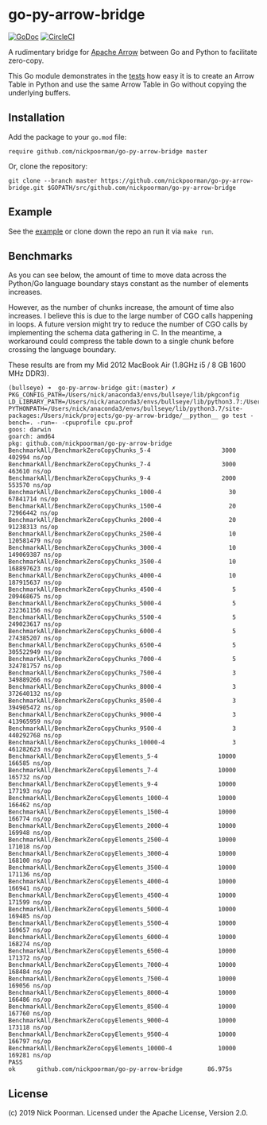 # go-py-arrow-bridge

[![GoDoc](https://godoc.org/github.com/nickpoorman/go-py-arrow-bridge?status.svg)](https://godoc.org/github.com/nickpoorman/go-py-arrow-bridge)
[![CircleCI](https://circleci.com/gh/nickpoorman/go-py-arrow-bridge.svg?style=svg)](https://circleci.com/gh/nickpoorman/go-py-arrow-bridge)

A rudimentary bridge for [Apache Arrow](https://github.com/apache/arrow) between Go and Python to facilitate zero-copy.

This Go module demonstrates in the [tests](table_test.go) how easy it is to create an Arrow Table in Python and use the same Arrow Table in Go without copying the underlying buffers.

<!-- ----------------------------------------------------------------------------------------------- -->

## Installation

Add the package to your `go.mod` file:

    require github.com/nickpoorman/go-py-arrow-bridge master

Or, clone the repository:

    git clone --branch master https://github.com/nickpoorman/go-py-arrow-bridge.git $GOPATH/src/github.com/nickpoorman/go-py-arrow-bridge

<!-- ----------------------------------------------------------------------------------------------- -->

## Example

See the [example](cmd/example/example.go) or clone down the repo an run it via `make run`.

## Benchmarks

As you can see below, the amount of time to move data across the Python/Go language boundary stays constant as the number of elements increases.

However, as the number of chunks increase, the amount of time also increases. I believe this is due to the large number of CGO calls happening in loops. A future version might try to reduce the number of CGO calls by implementing the schema data gathering in C. In the meantime, a workaround could compress the table down to a single chunk before crossing the language boundary.

These results are from my Mid 2012 MacBook Air (1.8GHz i5 / 8 GB 1600 MHz DDR3).

```
(bullseye) ➜  go-py-arrow-bridge git:(master) ✗ PKG_CONFIG_PATH=/Users/nick/anaconda3/envs/bullseye/lib/pkgconfig LD_LIBRARY_PATH=/Users/nick/anaconda3/envs/bullseye/lib/python3.7:/Users/nick/anaconda3/envs/bullseye/lib PYTHONPATH=/Users/nick/anaconda3/envs/bullseye/lib/python3.7/site-packages:/Users/nick/projects/go-py-arrow-bridge/__python__ go test -bench=. -run=- -cpuprofile cpu.prof
goos: darwin
goarch: amd64
pkg: github.com/nickpoorman/go-py-arrow-bridge
BenchmarkAll/BenchmarkZeroCopyChunks_5-4                    3000            402994 ns/op
BenchmarkAll/BenchmarkZeroCopyChunks_7-4                    3000            463610 ns/op
BenchmarkAll/BenchmarkZeroCopyChunks_9-4                    2000            553570 ns/op
BenchmarkAll/BenchmarkZeroCopyChunks_1000-4                   30          67841714 ns/op
BenchmarkAll/BenchmarkZeroCopyChunks_1500-4                   20          72966442 ns/op
BenchmarkAll/BenchmarkZeroCopyChunks_2000-4                   20          91238313 ns/op
BenchmarkAll/BenchmarkZeroCopyChunks_2500-4                   10         120581479 ns/op
BenchmarkAll/BenchmarkZeroCopyChunks_3000-4                   10         149069387 ns/op
BenchmarkAll/BenchmarkZeroCopyChunks_3500-4                   10         168897623 ns/op
BenchmarkAll/BenchmarkZeroCopyChunks_4000-4                   10         187915637 ns/op
BenchmarkAll/BenchmarkZeroCopyChunks_4500-4                    5         209468675 ns/op
BenchmarkAll/BenchmarkZeroCopyChunks_5000-4                    5         232361156 ns/op
BenchmarkAll/BenchmarkZeroCopyChunks_5500-4                    5         249023617 ns/op
BenchmarkAll/BenchmarkZeroCopyChunks_6000-4                    5         274385207 ns/op
BenchmarkAll/BenchmarkZeroCopyChunks_6500-4                    5         305522949 ns/op
BenchmarkAll/BenchmarkZeroCopyChunks_7000-4                    5         324781757 ns/op
BenchmarkAll/BenchmarkZeroCopyChunks_7500-4                    3         349889266 ns/op
BenchmarkAll/BenchmarkZeroCopyChunks_8000-4                    3         372640132 ns/op
BenchmarkAll/BenchmarkZeroCopyChunks_8500-4                    3         394905472 ns/op
BenchmarkAll/BenchmarkZeroCopyChunks_9000-4                    3         413965959 ns/op
BenchmarkAll/BenchmarkZeroCopyChunks_9500-4                    3         440292768 ns/op
BenchmarkAll/BenchmarkZeroCopyChunks_10000-4                   3         461282623 ns/op
BenchmarkAll/BenchmarkZeroCopyElements_5-4                 10000            166585 ns/op
BenchmarkAll/BenchmarkZeroCopyElements_7-4                 10000            165732 ns/op
BenchmarkAll/BenchmarkZeroCopyElements_9-4                 10000            177193 ns/op
BenchmarkAll/BenchmarkZeroCopyElements_1000-4              10000            166462 ns/op
BenchmarkAll/BenchmarkZeroCopyElements_1500-4              10000            166774 ns/op
BenchmarkAll/BenchmarkZeroCopyElements_2000-4              10000            169948 ns/op
BenchmarkAll/BenchmarkZeroCopyElements_2500-4              10000            171018 ns/op
BenchmarkAll/BenchmarkZeroCopyElements_3000-4              10000            168100 ns/op
BenchmarkAll/BenchmarkZeroCopyElements_3500-4              10000            171136 ns/op
BenchmarkAll/BenchmarkZeroCopyElements_4000-4              10000            166941 ns/op
BenchmarkAll/BenchmarkZeroCopyElements_4500-4              10000            171599 ns/op
BenchmarkAll/BenchmarkZeroCopyElements_5000-4              10000            169485 ns/op
BenchmarkAll/BenchmarkZeroCopyElements_5500-4              10000            169657 ns/op
BenchmarkAll/BenchmarkZeroCopyElements_6000-4              10000            168274 ns/op
BenchmarkAll/BenchmarkZeroCopyElements_6500-4              10000            171372 ns/op
BenchmarkAll/BenchmarkZeroCopyElements_7000-4              10000            168484 ns/op
BenchmarkAll/BenchmarkZeroCopyElements_7500-4              10000            169056 ns/op
BenchmarkAll/BenchmarkZeroCopyElements_8000-4              10000            166486 ns/op
BenchmarkAll/BenchmarkZeroCopyElements_8500-4              10000            167760 ns/op
BenchmarkAll/BenchmarkZeroCopyElements_9000-4              10000            173118 ns/op
BenchmarkAll/BenchmarkZeroCopyElements_9500-4              10000            166797 ns/op
BenchmarkAll/BenchmarkZeroCopyElements_10000-4             10000            169281 ns/op
PASS
ok      github.com/nickpoorman/go-py-arrow-bridge       86.975s
```

## License

(c) 2019 Nick Poorman. Licensed under the Apache License, Version 2.0.
